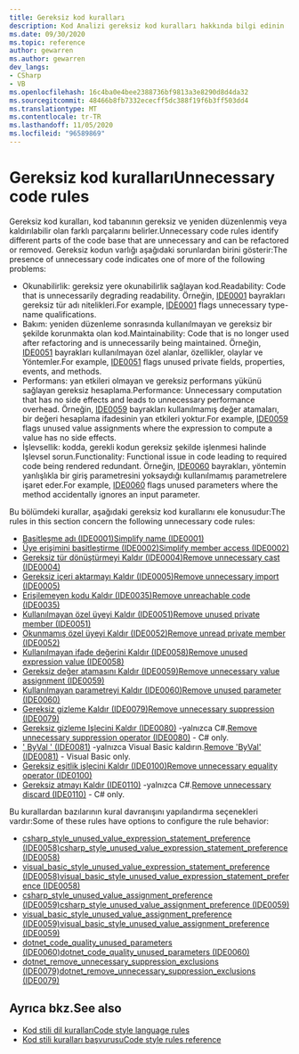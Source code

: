 ```yaml
---
title: Gereksiz kod kuralları
description: Kod Analizi gereksiz kod kuralları hakkında bilgi edinin
ms.date: 09/30/2020
ms.topic: reference
author: gewarren
ms.author: gewarren
dev_langs:
- CSharp
- VB
ms.openlocfilehash: 16c4ba0e4bee2388736bf9813a3e8290d8d4da32
ms.sourcegitcommit: 48466b8fb7332ececff5dc388f19f6b3ff503dd4
ms.translationtype: MT
ms.contentlocale: tr-TR
ms.lasthandoff: 11/05/2020
ms.locfileid: "96589869"
---
```

# <a name="unnecessary-code-rules"></a><span data-ttu-id="92d6e-103">Gereksiz kod kuralları</span><span class="sxs-lookup"><span data-stu-id="92d6e-103">Unnecessary code rules</span></span>

<span data-ttu-id="92d6e-104">Gereksiz kod kuralları, kod tabanının gereksiz ve yeniden düzenlenmiş veya kaldırılabilir olan farklı parçalarını belirler.</span><span class="sxs-lookup"><span data-stu-id="92d6e-104">Unnecessary code rules identify different parts of the code base that are unnecessary and can be refactored or removed.</span></span> <span data-ttu-id="92d6e-105">Gereksiz kodun varlığı aşağıdaki sorunlardan birini gösterir:</span><span class="sxs-lookup"><span data-stu-id="92d6e-105">The presence of unnecessary code indicates one of more of the following problems:</span></span>

- <span data-ttu-id="92d6e-106">Okunabilirlik: gereksiz yere okunabilirlik sağlayan kod.</span><span class="sxs-lookup"><span data-stu-id="92d6e-106">Readability: Code that is unnecessarily degrading readability.</span></span> <span data-ttu-id="92d6e-107">Örneğin, [IDE0001](ide0001.md) bayrakları gereksiz tür adı nitelikleri.</span><span class="sxs-lookup"><span data-stu-id="92d6e-107">For example, [IDE0001](ide0001.md) flags unnecessary type-name qualifications.</span></span>
- <span data-ttu-id="92d6e-108">Bakım: yeniden düzenleme sonrasında kullanılmayan ve gereksiz bir şekilde korunmakta olan kod.</span><span class="sxs-lookup"><span data-stu-id="92d6e-108">Maintainability: Code that is no longer used after refactoring and is unnecessarily being maintained.</span></span> <span data-ttu-id="92d6e-109">Örneğin, [IDE0051](ide0051.md) bayrakları kullanılmayan özel alanlar, özellikler, olaylar ve Yöntemler.</span><span class="sxs-lookup"><span data-stu-id="92d6e-109">For example, [IDE0051](ide0051.md) flags unused private fields, properties, events, and methods.</span></span>
- <span data-ttu-id="92d6e-110">Performans: yan etkileri olmayan ve gereksiz performans yükünü sağlayan gereksiz hesaplama.</span><span class="sxs-lookup"><span data-stu-id="92d6e-110">Performance: Unnecessary computation that has no side effects and leads to unnecessary performance overhead.</span></span> <span data-ttu-id="92d6e-111">Örneğin, [IDE0059](ide0059.md) bayrakları kullanılmamış değer atamaları, bir değeri hesaplama ifadesinin yan etkileri yoktur.</span><span class="sxs-lookup"><span data-stu-id="92d6e-111">For example, [IDE0059](ide0059.md) flags unused value assignments where the expression to compute a value has no side effects.</span></span>
- <span data-ttu-id="92d6e-112">İşlevsellik: kodda, gerekli kodun gereksiz şekilde işlenmesi halinde Işlevsel sorun.</span><span class="sxs-lookup"><span data-stu-id="92d6e-112">Functionality: Functional issue in code leading to required code being rendered redundant.</span></span> <span data-ttu-id="92d6e-113">Örneğin, [IDE0060](ide0060.md) bayrakları, yöntemin yanlışlıkla bir giriş parametresini yoksaydığı kullanılmamış parametrelere işaret eder.</span><span class="sxs-lookup"><span data-stu-id="92d6e-113">For example, [IDE0060](ide0060.md) flags unused parameters where the method accidentally ignores an input parameter.</span></span>

<span data-ttu-id="92d6e-114">Bu bölümdeki kurallar, aşağıdaki gereksiz kod kurallarını ele konusudur:</span><span class="sxs-lookup"><span data-stu-id="92d6e-114">The rules in this section concern the following unnecessary code rules:</span></span>

- [<span data-ttu-id="92d6e-115">Basitleşme adı (IDE0001)</span><span class="sxs-lookup"><span data-stu-id="92d6e-115">Simplify name (IDE0001)</span></span>](ide0001.md)
- [<span data-ttu-id="92d6e-116">Üye erişimini basitleştirme (IDE0002)</span><span class="sxs-lookup"><span data-stu-id="92d6e-116">Simplify member access (IDE0002)</span></span>](ide0002.md)
- [<span data-ttu-id="92d6e-117">Gereksiz tür dönüştürmeyi Kaldır (IDE0004)</span><span class="sxs-lookup"><span data-stu-id="92d6e-117">Remove unnecessary cast (IDE0004)</span></span>](ide0004.md)
- [<span data-ttu-id="92d6e-118">Gereksiz içeri aktarmayı Kaldır (IDE0005)</span><span class="sxs-lookup"><span data-stu-id="92d6e-118">Remove unnecessary import (IDE0005)</span></span>](ide0005.md)
- [<span data-ttu-id="92d6e-119">Erişilemeyen kodu Kaldır (IDE0035)</span><span class="sxs-lookup"><span data-stu-id="92d6e-119">Remove unreachable code (IDE0035)</span></span>](ide0035.md)
- [<span data-ttu-id="92d6e-120">Kullanılmayan özel üyeyi Kaldır (IDE0051)</span><span class="sxs-lookup"><span data-stu-id="92d6e-120">Remove unused private member (IDE0051)</span></span>](ide0051.md)
- [<span data-ttu-id="92d6e-121">Okunmamış özel üyeyi Kaldır (IDE0052)</span><span class="sxs-lookup"><span data-stu-id="92d6e-121">Remove unread private member (IDE0052)</span></span>](ide0052.md)
- [<span data-ttu-id="92d6e-122">Kullanılmayan ifade değerini Kaldır (IDE0058)</span><span class="sxs-lookup"><span data-stu-id="92d6e-122">Remove unused expression value (IDE0058)</span></span>](ide0058.md)
- [<span data-ttu-id="92d6e-123">Gereksiz değer atamasını Kaldır (IDE0059)</span><span class="sxs-lookup"><span data-stu-id="92d6e-123">Remove unnecessary value assignment (IDE0059)</span></span>](ide0059.md)
- [<span data-ttu-id="92d6e-124">Kullanılmayan parametreyi Kaldır (IDE0060)</span><span class="sxs-lookup"><span data-stu-id="92d6e-124">Remove unused parameter (IDE0060)</span></span>](ide0060.md)
- [<span data-ttu-id="92d6e-125">Gereksiz gizleme Kaldır (IDE0079)</span><span class="sxs-lookup"><span data-stu-id="92d6e-125">Remove unnecessary suppression (IDE0079)</span></span>](ide0079.md)
- <span data-ttu-id="92d6e-126">[Gereksiz gizleme Işlecini Kaldır (IDE0080)](ide0080.md) -yalnızca C#.</span><span class="sxs-lookup"><span data-stu-id="92d6e-126">[Remove unnecessary suppression operator (IDE0080)](ide0080.md) - C# only.</span></span>
- <span data-ttu-id="92d6e-127">[' ByVal ' (IDE0081)](ide0081.md) -yalnızca Visual Basic kaldırın.</span><span class="sxs-lookup"><span data-stu-id="92d6e-127">[Remove 'ByVal' (IDE0081)](ide0081.md) - Visual Basic only.</span></span>
- [<span data-ttu-id="92d6e-128">Gereksiz eşitlik işlecini Kaldır (IDE0100)</span><span class="sxs-lookup"><span data-stu-id="92d6e-128">Remove unnecessary equality operator (IDE0100)</span></span>](ide0100.md)
- <span data-ttu-id="92d6e-129">[Gereksiz atmayı Kaldır (IDE0110)](ide0110.md) -yalnızca C#.</span><span class="sxs-lookup"><span data-stu-id="92d6e-129">[Remove unnecessary discard (IDE0110)](ide0110.md) - C# only.</span></span>

<span data-ttu-id="92d6e-130">Bu kurallardan bazılarının kural davranışını yapılandırma seçenekleri vardır:</span><span class="sxs-lookup"><span data-stu-id="92d6e-130">Some of these rules have options to configure the rule behavior:</span></span>

- [<span data-ttu-id="92d6e-131">csharp_style_unused_value_expression_statement_preference (IDE0058)</span><span class="sxs-lookup"><span data-stu-id="92d6e-131">csharp_style_unused_value_expression_statement_preference (IDE0058)</span></span>](ide0058.md#csharp_style_unused_value_expression_statement_preference)
- [<span data-ttu-id="92d6e-132">visual_basic_style_unused_value_expression_statement_preference (IDE0058)</span><span class="sxs-lookup"><span data-stu-id="92d6e-132">visual_basic_style_unused_value_expression_statement_preference (IDE0058)</span></span>](ide0058.md#visual_basic_style_unused_value_expression_statement_preference)
- [<span data-ttu-id="92d6e-133">csharp_style_unused_value_assignment_preference (IDE0059)</span><span class="sxs-lookup"><span data-stu-id="92d6e-133">csharp_style_unused_value_assignment_preference (IDE0059)</span></span>](ide0059.md#csharp_style_unused_value_assignment_preference)
- [<span data-ttu-id="92d6e-134">visual_basic_style_unused_value_assignment_preference (IDE0059)</span><span class="sxs-lookup"><span data-stu-id="92d6e-134">visual_basic_style_unused_value_assignment_preference (IDE0059)</span></span>](ide0059.md#visual_basic_style_unused_value_assignment_preference)
- [<span data-ttu-id="92d6e-135">dotnet_code_quality_unused_parameters (IDE0060)</span><span class="sxs-lookup"><span data-stu-id="92d6e-135">dotnet_code_quality_unused_parameters (IDE0060)</span></span>](ide0060.md#dotnet_code_quality_unused_parameters)
- [<span data-ttu-id="92d6e-136">dotnet_remove_unnecessary_suppression_exclusions (IDE0079)</span><span class="sxs-lookup"><span data-stu-id="92d6e-136">dotnet_remove_unnecessary_suppression_exclusions (IDE0079)</span></span>](ide0079.md#dotnet_remove_unnecessary_suppression_exclusions)

## <a name="see-also"></a><span data-ttu-id="92d6e-137">Ayrıca bkz.</span><span class="sxs-lookup"><span data-stu-id="92d6e-137">See also</span></span>

- [<span data-ttu-id="92d6e-138">Kod stili dil kuralları</span><span class="sxs-lookup"><span data-stu-id="92d6e-138">Code style language rules</span></span>](language-rules.md)
- [<span data-ttu-id="92d6e-139">Kod stili kuralları başvurusu</span><span class="sxs-lookup"><span data-stu-id="92d6e-139">Code style rules reference</span></span>](index.md)
